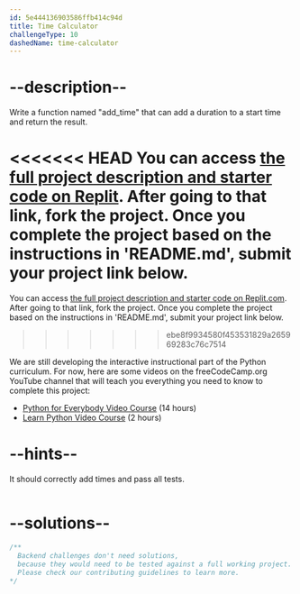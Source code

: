 ```yaml
---
id: 5e444136903586ffb414c94d
title: Time Calculator
challengeType: 10
dashedName: time-calculator
---
```


# --description--

Write a function named "add_time" that can add a duration to a start time and return the result.

<<<<<<< HEAD
You can access [the full project description and starter code on Replit](https://replit.com/github/freeCodeCamp/boilerplate-time-calculator). After going to that link, fork the project. Once you complete the project based on the instructions in 'README.md', submit your project link below.
=======
You can access [the full project description and starter code on Replit.com](https://replit.com/github/freeCodeCamp/boilerplate-time-calculator). After going to that link, fork the project. Once you complete the project based on the instructions in 'README.md', submit your project link below.
>>>>>>> ebe8f9934580f453531829a265969283c76c7514

We are still developing the interactive instructional part of the Python curriculum. For now, here are some videos on the freeCodeCamp.org YouTube channel that will teach you everything you need to know to complete this project:

<ul>
  <li>
    <a href='https://www.freecodecamp.org/news/python-for-everybody/'>Python for Everybody Video Course</a> (14 hours)
  </li>
  <li>
    <a href='https://www.freecodecamp.org/news/learn-python-basics-in-depth-video-course/'>Learn Python Video Course</a> (2 hours)
  </li>
</ul>

# --hints--

It should correctly add times and pass all tests.

```js

```

# --solutions--

```js
/**
  Backend challenges don't need solutions,
  because they would need to be tested against a full working project.
  Please check our contributing guidelines to learn more.
*/
```
